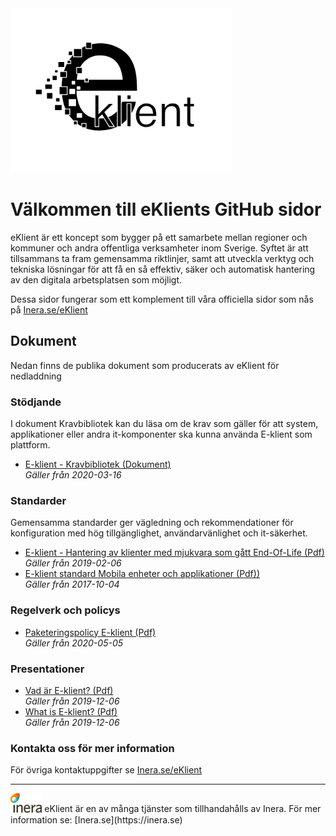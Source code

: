 <img src="logo.png" alt="eKlient logo" width="70%">

# Välkommen till eKlients GitHub sidor

eKlient är ett koncept som bygger på ett samarbete mellan regioner och kommuner och andra offentliga verksamheter inom Sverige. Syftet är att tillsammans ta fram gemensamma riktlinjer, samt att utveckla verktyg och tekniska lösningar för att få en så effektiv, säker och automatisk hantering av den digitala arbetsplatsen som möjligt.

Dessa sidor fungerar som ett komplement till våra officiella sidor som nås på [Inera.se/eKlient](https://inera.se/eKlient)

## Dokument

Nedan finns de publika dokument som producerats av eKlient för nedladdning

### Stödjande
I dokument Kravbibliotek kan du läsa om de krav som gäller för att system, applikationer eller andra it-komponenter ska kunna använda E-klient som plattform.
* [E-klient - Kravbibliotek (Dokument)](/docs/eklient_kravbibliotek.pdf)  
*Gäller från 2020-03-16*

### Standarder
Gemensamma standarder ger vägledning och rekommendationer för konfiguration med hög tillgänglighet, användarvänlighet och it-säkerhet.
* [E-klient - Hantering av klienter med mjukvara som gått End-Of-Life (Pdf)](/docs/eklient_hantering_av_klienter_med_mjukvara_som_gatt_end_of_life.pdf)  
*Gäller från 2019-02-06*
* [E-klient standard Mobila enheter och applikationer (Pdf))](/docs/e-klient_standard_mobila_enheter_och_appar.pdf)  
*Gäller från 2017-10-04*

### Regelverk och policys
* [Paketeringspolicy E-klient (Pdf)](/docs/paketeringspolicy_eklient.pdf)  
*Gäller från 2020-05-05*

### Presentationer
* [Vad är E-klient? (Pdf)](/docs/vad_ar_e-klient_svenska.pdf)  
*Gäller från 2019-12-06*
* [What is E-klient? (Pdf)](/docs/what_is_e-klient_english.pdf)  
*Gäller från 2019-12-06*

### Kontakta oss för mer information
För övriga kontaktuppgifter se [Inera.se/eKlient](https://inera.se/eKlient)

***
<img src="Inera.png" alt="Inera logo" width="10%">  
eKlient är en av många tjänster som tillhandahålls av Inera. För mer information se: [Inera.se](https://inera.se)

